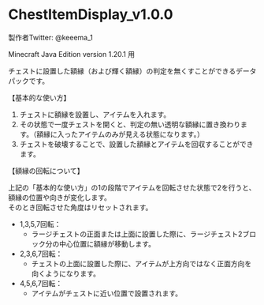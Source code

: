 # ChestItemDisplay_v1.0.0

製作者Twitter: @keeema_1

Minecraft Java Edition version 1.20.1 用


チェストに設置した額縁（および輝く額縁）の判定を無くすことができるデータパックです。

【基本的な使い方】
1. チェストに額縁を設置し、アイテムを入れます。
2. その状態で一度チェストを開くと、判定の無い透明な額縁に置き換わります。（額縁に入ったアイテムのみが見える状態になります。）
3. チェストを破壊することで、設置した額縁とアイテムを回収することができます。

【額縁の回転について】

上記の「基本的な使い方」の1の段階でアイテムを回転させた状態で2を行うと、額縁の位置や向きが変化します。  
そのとき回転させた角度はリセットされます。  
- 1,3,5,7回転：
  - ラージチェストの正面または上面に設置した際に、ラージチェスト2ブロック分の中心位置に額縁が移動します。  
- 2,3,6,7回転：
  - チェストの上面に設置した際に、アイテムが上方向ではなく正面方向を向くようになります。  
- 4,5,6,7回転：
  - アイテムがチェストに近い位置で設置されます。
